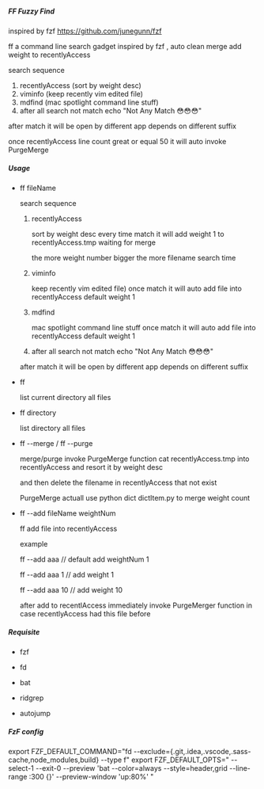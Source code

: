 ##### FF Fuzzy Find 

inspired by fzf <https://github.com/junegunn/fzf> 

ff a command line search gadget inspired by fzf , auto clean merge add weight to recentlyAccess

search sequence 

1. recentlyAccess (sort by weight desc)
2. viminfo (keep recently vim edited file)
3. mdfind (mac spotlight command line stuff)
4. after all search not match echo "Not Any Match 😳😳😳"

after match it will be  open by different app depends on different suffix

once recentlyAccess line count great or equal 50 it will auto invoke PurgeMerge



##### Usage

- ff fileName

  search sequence 

  1. recentlyAccess 

     sort by weight desc  every time match it will add weight 1 to recentlyAccess.tmp waiting for merge 

     the  more weight number bigger the more filename search time 

  2. viminfo 

     keep recently vim edited file) once match it will auto add file into recentlyAccess default weight 1

  3. mdfind 

     mac spotlight command line stuff  once match it will auto add file into recentlyAccess default weight 1

  4. after all search not match echo "Not Any Match 😳😳😳"

  after match it will be  open by different app depends on different suffix

- ff  

  list current directory all files

- ff directory 

  list directory all files

- ff --merge / ff --purge

  merge/purge invoke PurgeMerge function cat recentlyAccess.tmp into recentlyAccess  and resort it  by weight desc

  and then  delete the  filename in recentlyAccess  that not exist

  PurgeMerge actuall use python dict dictItem.py to merge weight count

- ff --add fileName weightNum

  ff add file into recentlyAccess 

  example 

  ff --add aaa  // default add weightNum 1

  ff --add aaa 1 // add weight 1

  ff --add aaa 10 // add weight 10

  after add to recentlAccess immediately invoke PurgeMerger function in case recentlyAccess had this file before

  

##### Requisite

- fzf

- fd

- bat

- ridgrep
- autojump



##### FzF config

export FZF_DEFAULT_COMMAND="fd --exclude={.git,.idea,.vscode,.sass-cache,node_modules,build} --type f"
export FZF_DEFAULT_OPTS=" --select-1 --exit-0  --preview 'bat --color=always --style=header,grid --line-range :300 {}' --preview-window 'up:80%' "